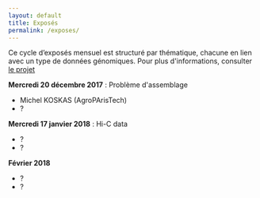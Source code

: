 ```yaml
---
layout: default
title: Exposés
permalink: /exposes/
---
```


Ce cycle d’exposés mensuel est structuré par thématique, chacune en lien avec un type de données génomiques. Pour plus d'informations, consulter [le projet](projet.md)

**Mercredi 20 décembre 2017** : Problème d'assemblage
- Michel KOSKAS (AgroPArisTech)
- ?

**Mercredi 17 janvier 2018** : Hi-C data
- ?
- ?

**Février 2018**
- ?
- ?
